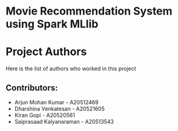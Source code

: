 # Movie Recommendation System using Spark MLlib
 
Project Authors
===============

Here is the list of authors who worked in this project


## Contributors:

* Arjun Mohan Kumar - A20512469
* Dharshina Venkatesan - A20521605
* Kiran Gopi - A20520561
* Saiprasaad Kalyanaraman - A20513543
